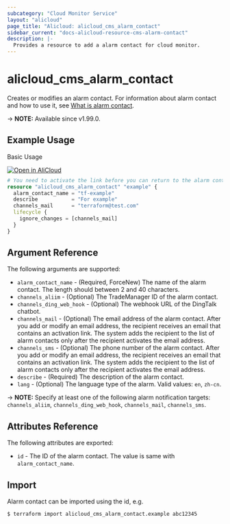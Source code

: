 ```yaml
---
subcategory: "Cloud Monitor Service"
layout: "alicloud"
page_title: "Alicloud: alicloud_cms_alarm_contact"
sidebar_current: "docs-alicloud-resource-cms-alarm-contact"
description: |-
  Provides a resource to add a alarm contact for cloud monitor.
---
```


# alicloud_cms_alarm_contact

Creates or modifies an alarm contact. For information about alarm contact and how to use it, see [What is alarm contact](https://www.alibabacloud.com/help/en/cloudmonitor/latest/putcontact).

-> **NOTE:** Available since v1.99.0.

## Example Usage

Basic Usage

<div style="display: block;margin-bottom: 40px;"><div class="oics-button" style="float: right;position: absolute;margin-bottom: 10px;">
  <a href="https://api.aliyun.com/terraform?resource=alicloud_cms_alarm_contact&exampleId=b511846b-0994-7e9f-b042-04a42a552d33a0f0c35e&activeTab=example&spm=docs.r.cms_alarm_contact.0.b511846b09&intl_lang=EN_US" target="_blank">
    <img alt="Open in AliCloud" src="https://img.alicdn.com/imgextra/i1/O1CN01hjjqXv1uYUlY56FyX_!!6000000006049-55-tps-254-36.svg" style="max-height: 44px; max-width: 100%;">
  </a>
</div></div>

```terraform
# You need to activate the link before you can return to the alarm contact information, otherwise diff will appear in terraform. So please confirm the activation link as soon as possible. Besides, you can ignore the diff of the alarm contact information by `lifestyle`. 
resource "alicloud_cms_alarm_contact" "example" {
  alarm_contact_name = "tf-example"
  describe           = "For example"
  channels_mail      = "terraform@test.com"
  lifecycle {
    ignore_changes = [channels_mail]
  }
}
```

## Argument Reference

The following arguments are supported:

* `alarm_contact_name` - (Required, ForceNew) The name of the alarm contact. The length should between 2 and 40 characters.
* `channels_aliim` - (Optional) The TradeManager ID of the alarm contact.
* `channels_ding_web_hook` - (Optional) The webhook URL of the DingTalk chatbot.
* `channels_mail` - (Optional) The email address of the alarm contact. After you add or modify an email address, the recipient receives an email that contains an activation link. The system adds the recipient to the list of alarm contacts only after the recipient activates the email address.
* `channels_sms` - (Optional) The phone number of the alarm contact. After you add or modify an email address, the recipient receives an email that contains an activation link. The system adds the recipient to the list of alarm contacts only after the recipient activates the email address.
* `describe` - (Required) The description of the alarm contact.
* `lang` - (Optional) The language type of the alarm. Valid values: `en`, `zh-cn`.

-> **NOTE:** Specify at least one of the following alarm notification targets: `channels_aliim`, `channels_ding_web_hook`, `channels_mail`, `channels_sms`.

## Attributes Reference

The following attributes are exported:

* `id` - The ID of the alarm contact. The value is same with `alarm_contact_name`.

## Import

Alarm contact can be imported using the id, e.g.

```shell
$ terraform import alicloud_cms_alarm_contact.example abc12345
```
